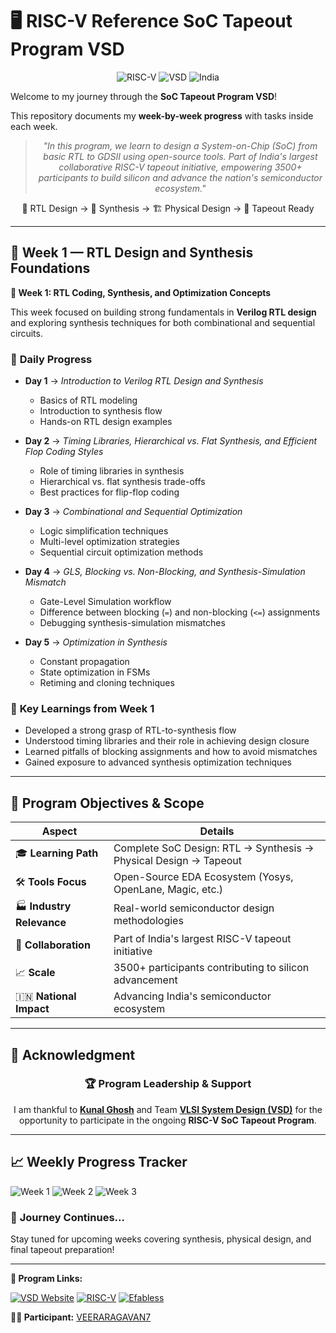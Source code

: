 # 🖥️ RISC-V Reference SoC Tapeout Program VSD

<div align="center">

![RISC-V](https://img.shields.io/badge/RISC--V-SoC%20Tapeout-blue?style=for-the-badge\&logo=riscv)
![VSD](https://img.shields.io/badge/VSD-Program-orange?style=for-the-badge)
![India](https://img.shields.io/badge/Made%20in-India-saffron?style=for-the-badge)

</div>

Welcome to my journey through the **SoC Tapeout Program VSD**!

This repository documents my **week-by-week progress** with tasks inside each week.

<div align="center">

> *"In this program, we learn to design a System-on-Chip (SoC) from basic RTL to GDSII using open-source tools. Part of India's largest collaborative RISC-V tapeout initiative, empowering 3500+ participants to build silicon and advance the nation's semiconductor ecosystem."*

</div>

<div align="center">

📝 RTL Design → 🔄 Synthesis → 🏗️ Physical Design → 🎯 Tapeout Ready

</div>

---

## 📅 **Week 1 — RTL Design and Synthesis Foundations**

<summary><b>🔑 Week 1: RTL Coding, Synthesis, and Optimization Concepts</b></summary>

This week focused on building strong fundamentals in **Verilog RTL design** and exploring synthesis techniques for both combinational and sequential circuits.

### 📖 **Daily Progress**

* **Day 1** → *Introduction to Verilog RTL Design and Synthesis*

  * Basics of RTL modeling
  * Introduction to synthesis flow
  * Hands-on RTL design examples

* **Day 2** → *Timing Libraries, Hierarchical vs. Flat Synthesis, and Efficient Flop Coding Styles*

  * Role of timing libraries in synthesis
  * Hierarchical vs. flat synthesis trade-offs
  * Best practices for flip-flop coding

* **Day 3** → *Combinational and Sequential Optimization*

  * Logic simplification techniques
  * Multi-level optimization strategies
  * Sequential circuit optimization methods

* **Day 4** → *GLS, Blocking vs. Non-Blocking, and Synthesis-Simulation Mismatch*

  * Gate-Level Simulation workflow
  * Difference between blocking (`=`) and non-blocking (`<=`) assignments
  * Debugging synthesis-simulation mismatches

* **Day 5** → *Optimization in Synthesis*

  * Constant propagation
  * State optimization in FSMs
  * Retiming and cloning techniques

### 🌟 **Key Learnings from Week 1**

* Developed a strong grasp of RTL-to-synthesis flow
* Understood timing libraries and their role in achieving design closure
* Learned pitfalls of blocking assignments and how to avoid mismatches
* Gained exposure to advanced synthesis optimization techniques


---

## 🎯 **Program Objectives & Scope**

| Aspect                    | Details                                                          |
| ------------------------- | ---------------------------------------------------------------- |
| 🎓 **Learning Path**      | Complete SoC Design: RTL → Synthesis → Physical Design → Tapeout |
| 🛠️ **Tools Focus**       | Open-Source EDA Ecosystem (Yosys, OpenLane, Magic, etc.)         |
| 🏭 **Industry Relevance** | Real-world semiconductor design methodologies                    |
| 🤝 **Collaboration**      | Part of India's largest RISC-V tapeout initiative                |
| 📈 **Scale**              | 3500+ participants contributing to silicon advancement           |
| 🇮🇳 **National Impact**  | Advancing India's semiconductor ecosystem                        |

---

## 🙏 **Acknowledgment**

<div align="center">

### 🏆 **Program Leadership & Support**

I am thankful to [**Kunal Ghosh**](https://github.com/kunalg123) and Team **[VLSI System Design (VSD)](https://vsdiat.vlsisystemdesign.com/)** for the opportunity to participate in the ongoing **RISC-V SoC Tapeout Program**.

</div>

---

## 📈 **Weekly Progress Tracker**

![Week 1](https://img.shields.io/badge/Week%201-RTL%20Foundations-success?style=flat-square)
![Week 2](https://img.shields.io/badge/Week%202-Upcoming-lightgrey?style=flat-square)
![Week 3](https://img.shields.io/badge/Week%203-Upcoming-lightgrey?style=flat-square)

### 🚀 **Journey Continues...**

Stay tuned for upcoming weeks covering synthesis, physical design, and final tapeout preparation!

---

**🔗 Program Links:**

[![VSD Website](https://img.shields.io/badge/VSD-Official%20Website-blue?style=flat-square)](https://vsdiat.vlsisystemdesign.com/)
[![RISC-V](https://img.shields.io/badge/RISC--V-International-green?style=flat-square)](https://riscv.org/)
[![Efabless](https://img.shields.io/badge/Efabless-Platform-orange?style=flat-square)](https://efabless.com/)

**👨‍💻 Participant:** [VEERARAGAVAN7](https://github.com/VEERARAGAVAN7)

